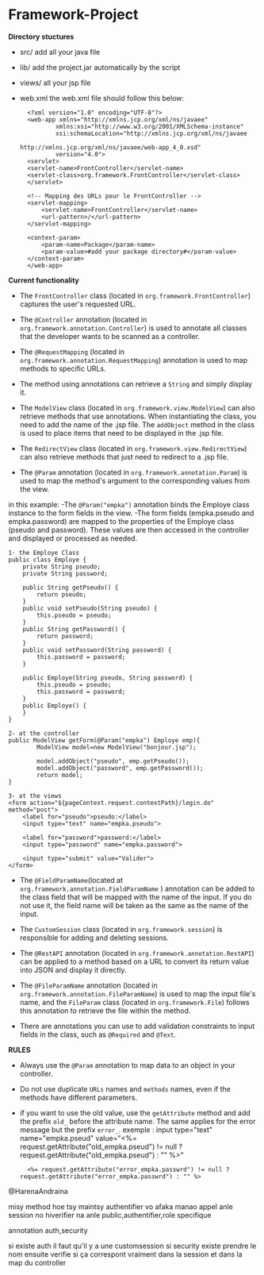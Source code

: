 # Framework-Project

**Directory stuctures**
* src/
    add all your java file

* lib/
    add the project.jar automatically by the script

* views/
    all your jsp file

* web.xml
    the web.xml file should follow this below:

        <?xml version="1.0" encoding="UTF-8"?>
        <web-app xmlns="http://xmlns.jcp.org/xml/ns/javaee"
                xmlns:xsi="http://www.w3.org/2001/XMLSchema-instance"
                xsi:schemaLocation="http://xmlns.jcp.org/xml/ns/javaee
                                    http://xmlns.jcp.org/xml/ns/javaee/web-app_4_0.xsd"
                version="4.0">
        <servlet>
        <servlet-name>FrontController</servlet-name>
        <servlet-class>org.framework.FrontController</servlet-class>
        </servlet>

        <!-- Mapping des URLs pour le FrontController -->
        <servlet-mapping>
            <servlet-name>FrontController</servlet-name>
            <url-pattern>/</url-pattern>
        </servlet-mapping>

        <context-param>
            <param-name>Package</param-name>
            <param-value>#add your package directory#</param-value>
        </context-param>
        </web-app>

**Current functionality**
* The `FrontController` class (located in `org.framework.FrontController`) captures the user's requested URL.

* The `@Controller` annotation (located in `org.framework.annotation.Controller`) is used to annotate all classes that the developer wants to be scanned as a controller.

* The `@RequestMapping` (located in `org.framework.annotation.RequestMapping`)  annotation is used to map methods to specific URLs.

* The method using annotations can retrieve a `String` and simply display it.

* The `ModelView` class (located in `org.framework.view.ModelView`) can also retrieve methods that use annotations. When instantiating the class, you need to add the name of the .jsp file. The `addObject` method in the class is used to place items that need to be displayed in the .jsp file.

* The `RedirectView` class (located in `org.framework.view.RedirectView`) can also retrieve methods that just need to redirect to a .jsp file.

* The `@Param` annotation (located in `org.framework.annotation.Param`) is used to map the method's argument to the corresponding values from the view.

in this example:
    -The ``@Param("empka")`` annotation binds the Employe class instance to the form fields in the view.
    -The form fields (empka.pseudo and empka.password) are mapped to the properties of the Employe class (pseudo and password). These values are then accessed in the controller and displayed or processed as needed.

    1- the Employe Class 
    public class Employe {
        private String pseudo;
        private String password;
        
        public String getPseudo() {
            return pseudo;
        }
        public void setPseudo(String pseudo) {
            this.pseudo = pseudo;
        }
        public String getPassword() {
            return password;
        }
        public void setPassword(String password) {
            this.password = password;
        }
        
        public Employe(String pseudo, String password) {
            this.pseudo = pseudo;
            this.password = password;
        }
        public Employe() {
        }    
    }

    2- at the controller 
    public ModelView getForm(@Param("empka") Employe emp){
            ModelView model=new ModelView("bonjour.jsp");

            model.addObject("pseudo", emp.getPseudo());
            model.addObject("password", emp.getPassword());
            return model;
    }

    3- at the views
    <form action="${pageContext.request.contextPath}/login.do" method="post">
        <label for="pseudo">pseudo:</label>
        <input type="text" name="empka.pseudo">

        <label for="password">password:</label>
        <input type="password" name="empka.password">

        <input type="submit" value="Valider">
    </form>


* The `@FieldParamName`(located at `org.framework.annotation.FieldParamName` )  annotation can be added to the class field that will be mapped with the name of the input. If you do not use it, the field name will be taken as the same as the name of the input. 

* The `CustomSession` class (located in `org.framework.session`) is responsible for adding and deleting sessions.

* The `@RestAPI` annotation (located in `org.framework.annotation.RestAPI`) can be applied to a method based on a URL to convert its return value into JSON and display it directly.

* The `@FileParamName` annotation (located in `org.framework.annotation.FileParamName`) is used to map the input file's name, and the `FileParam` class (located in `org.framework.File`) follows this annotation to retrieve the file within the method.

* There are annotations you can use to add validation constraints to input fields in the class, such as `@Required` and `@Text`.



**RULES**
* Always use the ``@Param`` annotation to map data to an object in your controller.
* Do not use duplicate ``URLs`` names and ``methods`` names, even if the methods have different parameters.
        
* if you want to use the old value, use the ``getAttribute`` method and add the prefix ``old_`` before the attribute name. The same applies for the error message but the prefix `error_`.
    exemple :
        input type="text" name="empka.pseud" value="<%= request.getAttribute("old_empka.pseud") != null ? request.getAttribute("old_empka.pseud") : "" %>"
        
        <%= request.getAttribute("error_empka.passwrd") != null ? request.getAttribute("error_empka.passwrd") : "" %>
@HarenaAndraina

misy method hoe tsy maintsy authentifier vo afaka manao appel anle 
session no hiverifier na anle 
public,authentifier,role specifique


annotation auth,security

si existe auth il faut qu'il y a une customsession
si security existe prendre le nom ensuite verifie si ça correspont vraiment dans la session et dans la map du controller